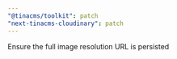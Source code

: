 ```yaml
---
"@tinacms/toolkit": patch
"next-tinacms-cloudinary": patch
---
```


Ensure the full image resolution URL is persisted
